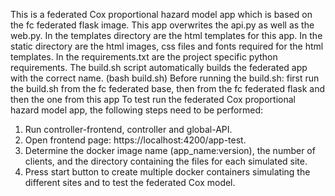 This is a federated Cox proportional hazard model app which is based on the fc federated flask image.
This app overwrites the api.py as well as the web.py.
In the templates directory are the html templates for this app.
In the static directory are the html images, css files and fonts required for the html templates.
In the requirements.txt are the project specific python requirements.
The build.sh script automatically builds the federated app with the correct name. (bash build.sh)
Before running the build.sh: first run the build.sh from the fc federated base, then from the fc federated flask and then the one from this app
To test run the federated Cox proportional hazard model app, the following steps need to be performed:

1. Run controller-frontend, controller and global-API.
2. Open frontend page: https://localhost:4200/app-test.
3. Determine the docker image name (app_name:version), the number of clients, and the directory containing the files for each simulated site.
4. Press start button to create multiple docker containers simulating the different sites and to test the federated Cox model.
